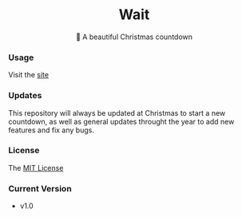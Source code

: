 <h1 align="center"> Wait </h1>
<p align="center"> 💎 A beautiful Christmas countdown </p>


### Usage
Visit the [site](http://vutondesign.com/wait/)

### Updates
This repository will always be updated at Christmas to start a new countdown, as well as general updates throught the year to add new features and fix any bugs.

### License 
The [MIT License](http://vutondesign.com/MyMIT/)

### Current Version
- v1.0

